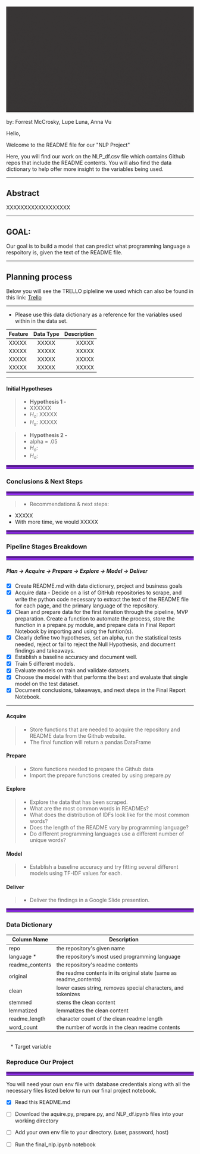![image](https://github.com/lupeluna/README_FILES/blob/main/NLP%20Project%20Predicting%20READMEs-3.gif)


by: Forrest McCrosky, Lupe Luna, Anna Vu

Hello,

Welcome to the README file for our "NLP Project"

Here, you will find our work on the NLP_df.csv file which contains Github repos that include the README contents.  You will also find the data dictionary to help offer more insight to the variables being used.  

_______________________

## Abstract

XXXXXXXXXXXXXXXXXX


_______________________

## GOAL:

Our goal is to build a model that can predict what programming language a respoitory is, given the text of the README file.

______________________



## Planning process

Below you will see the TRELLO pipleline we used which can also be found in this link: [Trello](https://trello.com/b/DlD8CmLW/nlp-project)



___________________________

-  Please use this data dictionary as a reference for the variables used within in the data set.



|   Feature      |  Data Type   | Description    |
| :------------- | :----------: | -----------: |
| XXXXX | XXXXX   | XXXXX    |
| XXXXX | XXXXX   | XXXXX    |
| XXXXX | XXXXX   | XXXXX    |
| XXXXX | XXXXX   | XXXXX    |


-------------------
 
 
#### Initial Hypotheses

> - **Hypothesis 1 -** 
> - XXXXXX
> - $H_o$: XXXXX  
> - $H_a$: XXXXX 

> - **Hypothesis 2 -** 
> - alpha = .05
> - $H_o$: 
> - $H_a$: 


<hr style="border-top: 10px groove blueviolet; margin-top: 1px; margin-bottom: 1px"></hr>

### Conclusions & Next Steps
<hr style="border-top: 10px groove blueviolet; margin-top: 1px; margin-bottom: 1px"></hr>

> - Recommendations & next steps:

 * XXXXX
 * With more time, we would XXXXX



<hr style="border-top: 10px groove blueviolet; margin-top: 1px; margin-bottom: 1px"></hr>

### Pipeline Stages Breakdown

<hr style="border-top: 10px groove blueviolet; margin-top: 1px; margin-bottom: 1px"></hr>

##### **Plan ->** Acquire -> Prepare -> Explore -> Model -> Deliver
- [x] Create README.md with data dictionary, project and business goals
- [x] Acquire data - Decide on a list of GitHub repositories to scrape, and write the python code necessary to extract the text of the README file for each page, and the primary language of the repository. 
- [x] Clean and prepare data for the first iteration through the pipeline, MVP preparation. Create a function to automate the process, store the function in a prepare.py module, and prepare data in Final Report Notebook by importing and using the funtion(s).
- [x]  Clearly define two hypotheses, set an alpha, run the statistical tests needed, reject or fail to reject the Null Hypothesis, and document findings and takeaways.
- [x] Establish a baseline accuracy and document well.
- [x] Train 5 different models.
- [x] Evaluate models on train and validate datasets.
- [x] Choose the model with that performs the best and evaluate that single model on the test dataset.
- [x] Document conclusions, takeaways, and next steps in the Final Report Notebook.

___

#### Acquire
> - Store functions that are needed to acquire the repository and README data from the Github website.
> - The final function will return a pandas DataFrame


#### Prepare
> - Store functions needed to prepare the Github data
> - Import the prepare functions created by using prepare.py


#### Explore
> - Explore the data that has been scraped.
> - What are the most common words in READMEs?
> - What does the distribution of IDFs look like for the most common words?
> - Does the length of the README vary by programming language?
> - Do different programming languages use a different number of unique words?


#### Model
> - Establish a baseline accuracy and try fitting several different models using TF-IDF values for each.

#### Deliver
> - Deliver the findings in a Google Slide presention.



<hr style="border-top: 10px groove blueviolet; margin-top: 1px; margin-bottom: 1px"></hr>

### Data Dictionary

| Column Name     | Description                                                         |
|-----------------|---------------------------------------------------------------------|
| repo            | the repository's given name                                         |
| language *      | the repository's most used programming language                     |
| readme_contents | the repository's readme contents                                    |
| original        | the readme contents in its original state (same as readme_contents) |
| clean           | lower cases string, removes special characters, and tokenizes       |
| stemmed         | stems the clean content                                             |
| lemmatized      | lemmatizes the clean content                                        |
| readme_length   | character count of the clean readme length                          |
| word_count      | the number of words in the clean readme contents                    |
&nbsp;&nbsp;&nbsp;&nbsp;&nbsp;&nbsp;&nbsp;&nbsp;&nbsp;&nbsp;&nbsp;&nbsp;&nbsp;&nbsp;&nbsp;&nbsp;&nbsp;&nbsp;&nbsp;&nbsp;&nbsp;&nbsp;&nbsp;&nbsp;&nbsp;&nbsp;&nbsp;&nbsp;&nbsp;&nbsp;&nbsp;&nbsp;&nbsp;&nbsp;&nbsp;&nbsp;&nbsp;&nbsp;&nbsp;&nbsp;&nbsp;&nbsp;&nbsp;&nbsp;&nbsp;&nbsp;&nbsp;&nbsp;&nbsp;&nbsp;&nbsp;&nbsp;&nbsp;&nbsp;&nbsp;&nbsp;&nbsp;&nbsp;&nbsp;&nbsp;&nbsp;&nbsp;&nbsp;&nbsp;&nbsp;&nbsp;&nbsp;&nbsp;&nbsp;&nbsp;&nbsp;&nbsp;&nbsp;&nbsp;&nbsp;&nbsp;&nbsp;&nbsp;&nbsp;&nbsp;&nbsp;&nbsp;&nbsp;&nbsp;&nbsp;&nbsp;&nbsp;&nbsp;&nbsp;&nbsp;&nbsp;&nbsp;&nbsp;&nbsp;&nbsp;&nbsp;&nbsp;&nbsp;&nbsp;&nbsp;&nbsp;&nbsp;&nbsp;&nbsp;&nbsp;&nbsp;&nbsp;&nbsp;&nbsp;&nbsp;&nbsp;&nbsp;&nbsp;&nbsp;&nbsp;&nbsp;&nbsp;&nbsp;&nbsp;&nbsp;&nbsp;&nbsp;&nbsp;&nbsp;&nbsp;&nbsp;&nbsp;&nbsp;&nbsp;&nbsp;  * Target variable

### Reproduce Our Project

<hr style="border-top: 10px groove blueviolet; margin-top: 1px; margin-bottom: 1px"></hr>

You will need your own env file with database credentials along with all the necessary files listed below to run our final project notebook. 
- [X] Read this README.md
- [ ] Download the aquire.py, prepare.py, and NLP_df.ipynb files into your working directory
- [ ] Add your own env file to your directory. (user, password, host)
- [ ] Run the final_nlp.ipynb notebook


